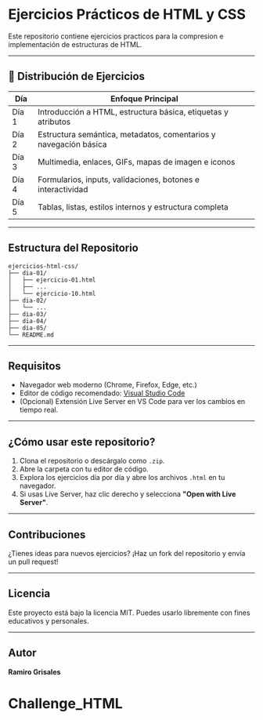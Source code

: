 
# Ejercicios Prácticos de HTML y CSS

Este repositorio contiene ejercicios practicos para la compresion e implementación de estructuras de HTML.

---

## 📅 Distribución de Ejercicios

| Día | Enfoque Principal |
|-----|-------------------|
| Día 1 | Introducción a HTML, estructura básica, etiquetas y atributos |
| Día 2 | Estructura semántica, metadatos, comentarios y navegación básica |
| Día 3 | Multimedia, enlaces, GIFs, mapas de imagen e iconos |
| Día 4 | Formularios, inputs, validaciones, botones e interactividad |
| Día 5 | Tablas, listas, estilos internos y estructura completa |

---

## Estructura del Repositorio

```
ejercicios-html-css/
├── dia-01/
│   ├── ejercicio-01.html
│   ├── ...
│   └── ejercicio-10.html
├── dia-02/
│   └── ...
├── dia-03/
├── dia-04/
├── dia-05/
└── README.md
```

---

## Requisitos

- Navegador web moderno (Chrome, Firefox, Edge, etc.)
- Editor de código recomendado: [Visual Studio Code](https://code.visualstudio.com/)
- (Opcional) Extensión Live Server en VS Code para ver los cambios en tiempo real.

---

## ¿Cómo usar este repositorio?

1. Clona el repositorio o descárgalo como `.zip`.
2. Abre la carpeta con tu editor de código.
3. Explora los ejercicios día por día y abre los archivos `.html` en tu navegador.
4. Si usas Live Server, haz clic derecho y selecciona **"Open with Live Server"**.

---

## Contribuciones

¿Tienes ideas para nuevos ejercicios? ¡Haz un fork del repositorio y envía un pull request!

---

## Licencia

Este proyecto está bajo la licencia MIT. Puedes usarlo libremente con fines educativos y personales.

---

## Autor

**Ramiro Grisales**  

# Challenge_HTML
